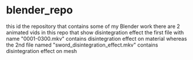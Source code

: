 # blender_repo
this id the repository that contains some of my Blender work
there are 2 animated vids in this repo that show disintegration 
effect the first file with name "0001-0300.mkv" contains disintegration effect on material
whereas the 2nd file named "sword_disintegration_effect.mkv" contains disintegration effect on mesh

